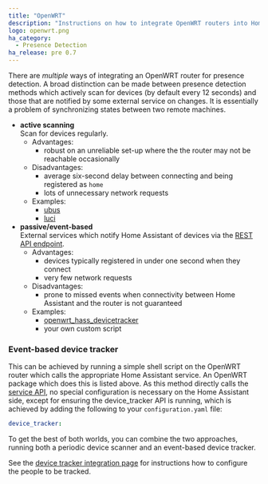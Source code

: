 ```yaml
---
title: "OpenWRT"
description: "Instructions on how to integrate OpenWRT routers into Home Assistant."
logo: openwrt.png
ha_category:
  - Presence Detection
ha_release: pre 0.7
---
```


There are _multiple_ ways of integrating an OpenWRT router for presence detection. A broad distinction can be made between presence detection methods which actively scan for devices (by default every 12 seconds) and those that are notified by some external service on changes. It is essentially a problem of synchronizing states between two remote machines.

* __active scanning__  
  Scan for devices regularly.
  * Advantages:
    * robust on an unreliable set-up where the the router may not be reachable occasionally
  * Disadvantages:
    * average six-second delay between connecting and being registered as `home`
    * lots of unnecessary network requests
  * Examples: 
    * [ubus](/components/device_tracker.ubus/)
    * [luci](/components/device_tracker.luci/)
* __passive/event-based__  
  External services which notify Home Assistant of devices via the [REST API endpoint](https://developers.home-assistant.io/docs/en/external_api_rest.html). 
  * Advantages: 
    * devices typically registered in under one second when they connect
    * very few network requests
  * Disadvantages:
    * prone to missed events when connectivity between Home Assistant and the router is not guaranteed
  * Examples:
    * [openwrt_hass_devicetracker](https://github.com/mueslo/openwrt_hass_devicetracker)
    * your own custom script

### Event-based device tracker

This can be achieved by running a simple shell script on the OpenWRT router which calls the appropriate Home Assistant service. An OpenWRT package which does this is listed above. As this method directly calls the [service API](https://developers.home-assistant.io/docs/en/external_api_rest.html#post-api-services-lt-domain-lt-service), no special configuration is necessary on the Home Assistant side, except for ensuring the device_tracker API is running, which is achieved by adding the following to your `configuration.yaml` file:

```yaml
device_tracker:
```

To get the best of both worlds, you can combine the two approaches, running both a periodic device scanner and an event-based device tracker.

See the [device tracker integration page](/components/device_tracker/) for instructions how to configure the people to be tracked.

